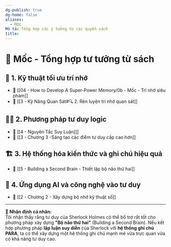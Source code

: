 ```yaml
---
dg-publish: true
dg-home: false
aliases:
  - MOC
Mô tả: Tổng hợp các ý tưởng từ các quyển sách
title:
---
```

# 📍 Mốc - Tổng hợp tư tưởng từ sách  

## 🧠 1. Kỹ thuật tối ưu trí nhớ  
- 📖 [[04 - How to Develop A Super-Power Memory/0b - Mốc - Trí nhớ siêu phàm]]
- 📖 [[3 - Kỹ Năng Quan Sát#🔍 2. Rèn luyện trí nhớ quan sát]]

## 🕵️‍♂️ 2. Phương pháp tư duy logic  
- 📖 [[4 - Nguyên Tắc Suy Luận]]] 
- 📖 [[3 - Chương 3 -Sáng tạo các điểm tư duy cấp cao hơn]]

## 🏗 3. Hệ thống hóa kiến thức và ghi chú hiệu quả  
- 📖 [[5 - Building a Second Brain - Thiết lập bộ não thứ hai]]

## 🚀 4. Ứng dụng AI và công nghệ vào tư duy  
- 📖 [[2 - Chương 2 - Xây dựng bộ nhớ kỹ thuật số]]


---
📌 **Nhận định cá nhân:**  
Tôi nhận thấy rằng tư duy của Sherlock Holmes có thể bổ trợ rất tốt cho phương pháp xây dựng **"Bộ não thứ hai"** (Building a Second Brain). Nếu kết hợp phương pháp **lập luận suy diễn** của Sherlock với **hệ thống ghi chú PARA**, ta có thể xây dựng một hệ thống ghi chú mạnh mẽ vừa trực quan vừa có khả năng tư duy cao.  
